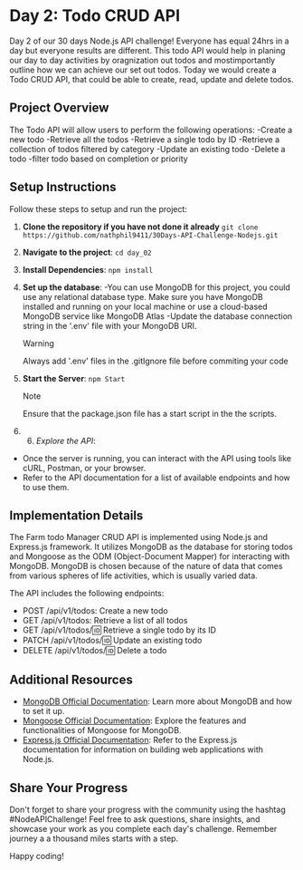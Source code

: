 # Day 2: Todo CRUD API

Day 2 of our 30 days Node.js API challenge! Everyone has equal 24hrs in a day but everyone results are different. This todo API would help in planing our day to day activities by oragnization out todos and mostimportantly outline how we can achieve our set out todos.
Today we would create a Todo CRUD API, that could be able to create, read, update and delete todos.

## Project Overview

The Todo API will allow users to perform the following operations:
-Create a new todo
-Retrieve all the todos
-Retrieve a single todo by ID
-Retrieve a collection of todos filtered by category
-Update an existing todo
-Delete a todo
-filter todo based on completion or priority

## Setup Instructions

Follow these steps to setup and run the project:

1. **Clone the repository if you have not done it already**
   `git clone https://github.com/nathphil9411/30Days-API-Challenge-Nodejs.git`

2. **Navigate to the project**:
   `cd day_02`

3. **Install Dependencies**:
   `npm install `

4. **Set up the database**:
   -You can use MongoDB for this project, you could use any relational database type. Make sure you have MongoDB installed and running on your local machine or use a cloud-based MongoDB service like MongoDB Atlas
   -Update the database connection string in the '.env' file with your MongoDB URI.

   > [!WARNING]
   > Always add '.env' files in the .gitIgnore file before commiting your code

5. **Start the Server**:
   `npm Start`

   > [!NOTE]
   > Ensure that the package.json file has a start script in the the scripts.

6. 6. _Explore the API_:

- Once the server is running, you can interact with the API using tools like cURL, Postman, or your browser.
- Refer to the API documentation for a list of available endpoints and how to use them.

## Implementation Details

The Farm todo Manager CRUD API is implemented using Node.js and Express.js framework. It utilizes MongoDB as the database for storing todos and Mongoose as the ODM (Object-Document Mapper) for interacting with MongoDB. MongoDB is chosen because of the nature of data that comes from various spheres of life activities, which is usually varied data.

The API includes the following endpoints:

- POST /api/v1/todos: Create a new todo
- GET /api/v1/todos: Retrieve a list of all todos
- GET /api/v1/todos/:id: Retrieve a single todo by its ID
- PATCH /api/v1/todos/:id: Update an existing todo
- DELETE /api/v1/todos/:id: Delete a todo

## Additional Resources

- [MongoDB Official Documentation](https://docs.mongodb.com/): Learn more about MongoDB and how to set it up.
- [Mongoose Official Documentation](https://mongoosejs.com/docs/): Explore the features and functionalities of Mongoose for MongoDB.
- [Express.js Official Documentation](https://expressjs.com/): Refer to the Express.js documentation for information on building web applications with Node.js.

## Share Your Progress

Don't forget to share your progress with the community using the hashtag #NodeAPIChallenge! Feel free to ask questions, share insights, and showcase your work as you complete each day's challenge. Remember journey a a thousand miles starts with a step.

Happy coding!
